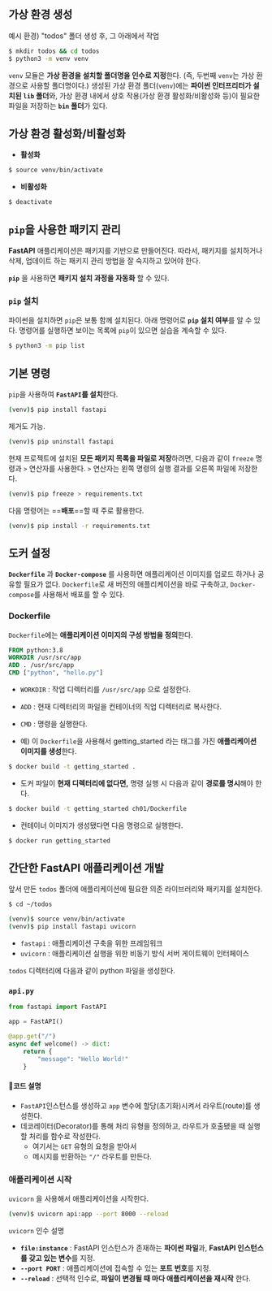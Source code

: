 ## 가상 환경 생성
예시 환경) "todos" 폴더 생성 후, 그 아래에서 작업
```zsh
$ mkdir todos && cd todos
$ python3 -m venv venv
```

`venv` 모듈은 **가상 환경을 설치할 폴더명을 인수로 지정**한다. (즉, 두번째 `venv`는 가상 환경으로 사용할 폴더명이다.) 생성된 가상 환경 폴더(`venv`)에는 **파이썬 인터프리터가 설치된 `lib` 폴더**와, 가상 환경 내에서 상호 작용(가상 환경 활성화/비활성화 등)이 필요한 파일을 저장하는 **`bin` 폴더**가 있다.

## 가상 환경 활성화/비활성화
- **활성화**
```zsh
$ source venv/bin/activate
```

- **비활성화**
```zsh
$ deactivate
```

## `pip`을 사용한 패키지 관리
**FastAPI** 애플리케이션은 패키지를 기반으로 만들어진다. 따라서, 패키지를 설치하거나 삭제, 업데이트 하는 패키지 관리 방법을 잘 숙지하고 있어야 한다.

**`pip`** 을 사용하면 **패키지 설치 과정을 자동화** 할 수 있다.

### `pip` 설치
파이썬을 설치하면 `pip`은 보통 함께 설치된다. 아래 명령어로 **`pip` 설치 여부**를 알 수 있다.
명령어를 실행하면 보이는 목록에 `pip`이 있으면 실습을 계속할 수 있다.
```zsh
$ python3 -m pip list
```


## 기본 명령
`pip`을 사용하여 **`FastAPI`를 설치**한다.
```zsh
(venv)$ pip install fastapi
```

제거도 가능.
```zsh
(venv)$ pip uninstall fastapi
```

현재 프로젝트에 설치된 **모든 패키지 목록을 파일로 저장**하려면, 다음과 같이 `freeze` 명령과 `>` 연산자를 사용한다.
`>` 연산자는 왼쪽 명령의 실행 결과를 오른쪽 파일에 저장한다.
```zsh
(venv)$ pip freeze > requirements.txt
```

다음 명령어는 ==**배포**==할 때 주로 활용한다.
```zsh
(venv)$ pip install -r requirements.txt
```


## 도커 설정
**`Dockerfile`** 과 **`Docker-compose`** 를 사용하면 애플리케이션 이미지를 업로드 하거나 공유할 필요가 없다.
`Dockerfile`로 새 버전의 애플리케이션을 바로 구축하고, `Docker-compose`를 사용해서 배포를 할 수 있다.

### Dockerfile
`Dockerfile`에는 **애플리케이션 이미지의 구성 방법을 정의**한다.
```dockerfile
FROM python:3.8
WORKDIR /usr/src/app
ADD . /usr/src/app
CMD ["python", "hello.py"]
```

- `WORKDIR` : 작업 디렉터리를 `/usr/src/app` 으로 설정한다.
- `ADD` : 현재 디렉터리의 파일을 컨테이너의 직업 디렉터리로 복사한다.
- `CMD` : 명령을 실행한다.

- 예) 이 `Dockerfile`을 사용해서 getting_started 라는 태그를 가진 **애플리케이션 이미지를 생성**한다.
```zsh
$ docker build -t getting_started .
```

- 도커 파일이 **현재 디렉터리에 없다면,** 명령 실행 시 다음과 같이 **경로를 명시**해야 한다.
```zsh
$ docker build -t getting_started ch01/Dockerfile
```

- 컨테이너 이미지가 생성됐다면 다음 명령으로 실행한다.
```zsh
$ docker run getting_started
```

## 간단한 FastAPI 애플리케이션 개발

앞서 만든 `todos` 폴더에 애플리케이션에 필요한 의존 라이브러리와 패키지를 설치한다.
```zsh
$ cd ~/todos

(venv)$ source venv/bin/activate
(venv)$ pip install fastapi uvicorn
```

- `fastapi` : 애플리케이션 구축을 위한 프레임워크
- `uvicorn` : 애플리케이션 실행을 위한 비동기 방식 서버 게이트웨이 인터페이스

`todos` 디렉터리에 다음과 같이 python 파일을 생성한다.
### **`api.py`**
```python
from fastapi import FastAPI

app = FastAPI()

@app.get("/")
async def welcome() -> dict:
    return {
        "message": "Hello World!"
    }
```

#### 코드 설명
- `FastAPI`인스턴스를 생성하고 `app` 변수에 할당(초기화)시켜서 라우트(route)를 생성한다.
- 데코레이터(Decorator)를 통해 처리 유형을 정의하고, 라우트가 호출됐을 때 실행할 처리를 함수로 작성한다.
	- 여기서는 `GET` 유형의 요청을 받아서
	- 메시지를 반환하는 `"/"` 라우트를 만든다.

### 애플리케이션 시작
`uvicorn` 을 사용해서 애플리케이션을 시작한다.
```zsh
(venv)$ uvicorn api:app --port 8000 --reload
```

`uvicorn` 인수 설명
- **`file:instance`** : FastAPI 인스턴스가 존재하는 **파이썬 파일**과, **FastAPI 인스턴스를 갖고 있는 변수**를 지정.
- **`--port PORT`** : 애플리케이션에 접속할 수 있는 **포트 번호**를 지정.
- **`--reload`** : 선택적 인수로, **파일이 변경될 때 마다 애플리케이션을 재시작** 한다.

